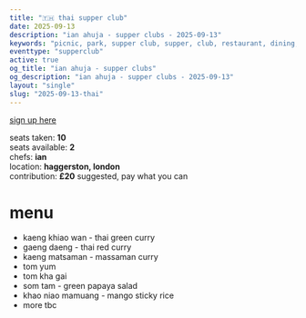 ```yaml
---
title: "🇹🇭 thai supper club"
date: 2025-09-13
description: "ian ahuja - supper clubs - 2025-09-13"
keywords: "picnic, park, supper club, supper, club, restaurant, dining, london, connection, ian ahuja, food, eat, friends, thailand, thai"
eventtype: "supperclub"
active: true
og_title: "ian ahuja - supper clubs"
og_description: "ian ahuja - supper clubs - 2025-09-13"
layout: "single"
slug: "2025-09-13-thai"
---
```


[sign up here](https://partiful.com/e/RsTm50nGfm2qKKiykXVK)

seats taken: **10**  
seats available: **2**  
chefs: **ian**  
location: **haggerston, london**  
contribution: **£20** suggested, pay what you can  

# menu

- kaeng khiao wan - thai green curry
- gaeng daeng - thai red curry
- kaeng matsaman - massaman curry
- tom yum
- tom kha gai
- som tam - green papaya salad
- khao niao mamuang - mango sticky rice
- more tbc